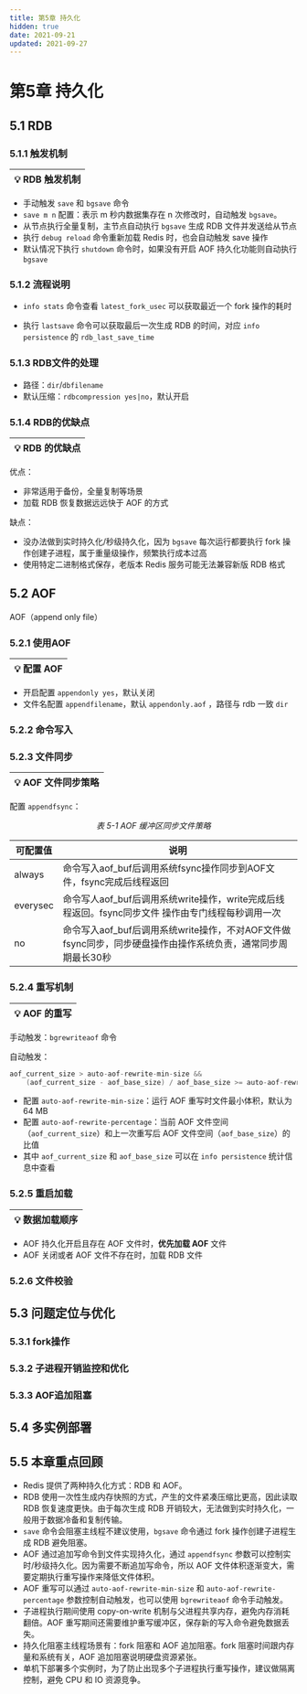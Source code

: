 ```yaml
---
title: 第5章 持久化
hidden: true
date: 2021-09-21
updated: 2021-09-27
---
```


# 第5章 持久化

## 5.1 RDB

### 5.1.1 触发机制

| 💡 **RDB 触发机制** |
| ------------------ |

-   手动触发 `save` 和 `bgsave` 命令
-   `save m n` 配置：表示 m 秒内数据集存在 n 次修改时，自动触发 `bgsave`。
-   从节点执行全量复制，主节点自动执行 `bgsave` 生成 RDB 文件并发送给从节点
-   执行 `debug reload` 命令重新加载 Redis 时，也会自动触发 save 操作
-   默认情况下执行 `shutdown` 命令时，如果没有开启 AOF 持久化功能则自动执行 `bgsave`

### 5.1.2 流程说明

-   `info stats` 命令查看 `latest_fork_usec` 可以获取最近一个 fork 操作的耗时

-   执行 `lastsave` 命令可以获取最后一次生成 RDB 的时间，对应 `info persistence` 的 `rdb_last_save_time`

### 5.1.3 RDB文件的处理

-   路径：`dir`/`dbfilename`
-   默认压缩：`rdbcompression yes|no`，默认开启

### 5.1.4 RDB的优缺点

| 💡 **RDB 的优缺点** |
| ------------------ |

优点：

-   非常适用于备份，全量复制等场景
-   加载 RDB 恢复数据远远快于 AOF 的方式

缺点：

-   没办法做到实时持久化/秒级持久化，因为 `bgsave` 每次运行都要执行 fork 操作创建子进程，属于重量级操作，频繁执行成本过高
-   使用特定二进制格式保存，老版本 Redis 服务可能无法兼容新版 RDB 格式

## 5.2 AOF

AOF（append only file）

### 5.2.1 使用AOF

| 💡 **配置 AOF** |
| -------------- |

-   开启配置 `appendonly yes`，默认关闭
-   文件名配置 `appendfilename`，默认 `appendonly.aof` ，路径与 rdb 一致 `dir`

### 5.2.2 命令写入

### 5.2.3 文件同步

| 💡 **AOF 文件同步策略** |
| ---------------------- |

配置 `appendfsync`：

<center><i>表 5-1 AOF 缓冲区同步文件策略</i></center>

| 可配置值 | 说明                                                         |
| -------- | ------------------------------------------------------------ |
| always   | 命令写入aof_buf后调用系统fsync操作同步到AOF文件，fsync完成后线程返回 |
| everysec | 命令写人aof_buf后调用系统write操作，write完成后线程返回。fsync同步文件 操作由专门线程每秒调用一次 |
| no       | 命令写入aof_buf后调用系统write操作，不对AOF文件做fsync同步，同步硬盘操作由操作系统负责，通常同步周期最长30秒 |

### 5.2.4 重写机制

| 💡 **AOF 的重写** |
| ---------------- |

手动触发：`bgrewriteaof` 命令

自动触发：

```java
aof_current_size > auto-aof-rewrite-min-size &&
    (aof_current_size - aof_base_size) / aof_base_size >= auto-aof-rewrite-percentage
```

-   配置 `auto-aof-rewrite-min-size`：运行 AOF 重写时文件最小体积，默认为 64 MB
-   配置 `auto-aof-rewrite-percentage`：当前 AOF 文件空间（`aof_current_size`）和上一次重写后 AOF 文件空间（`aof_base_size`）的比值
-   其中 `aof_current_size` 和 `aof_base_size` 可以在 `info persistence` 统计信息中查看

### 5.2.5 重启加载

| 💡 **数据加载顺序** |
| ------------------ |

-   AOF 持久化开启且存在 AOF 文件时，**优先加载 AOF** 文件
-   AOF 关闭或者 AOF 文件不存在时，加载 RDB 文件

### 5.2.6 文件校验

## 5.3 问题定位与优化

### 5.3.1 fork操作

### 5.3.2 子进程开销监控和优化

### 5.3.3 AOF追加阻塞

## 5.4 多实例部署

## 5.5 本章重点回顾

- Redis 提供了两种持久化方式：RDB 和 AOF。
- RDB 使用一次性生成内存快照的方式，产生的文件紧凑压缩比更高，因此读取 RDB 恢复速度更快。由于每次生成 RDB 开销较大，无法做到实时持久化，一般用于数据冷备和复制传输。
- `save` 命令会阻塞主线程不建议使用，`bgsave` 命令通过 fork 操作创建子进程生成 RDB 避免阻塞。
- AOF 通过追加写命令到文件实现持久化，通过 `appendfsync` 参数可以控制实时/秒级持久化。因为需要不断追加写命令，所以 AOF 文件体积逐渐变大，需要定期执行重写操作来降低文件体积。
- AOF 重写可以通过 `auto-aof-rewrite-min-size` 和 `auto-aof-rewrite-percentage` 参数控制自动触发，也可以使用 `bgrewriteaof` 命令手动触发。
- 子进程执行期间使用 copy-on-write 机制与父进程共享内存，避免内存消耗翻倍。AOF 重写期间还需要维护重写缓冲区，保存新的写入命令避免数据丢失。
- 持久化阻塞主线程场景有：fork 阻塞和 AOF 追加阻塞。fork 阻塞时间跟内存量和系统有关，AOF 追加阻塞说明硬盘资源紧张。
- 单机下部署多个实例时，为了防止出现多个子进程执行重写操作，建议做隔离控制，避免 CPU 和 IO 资源竞争。

